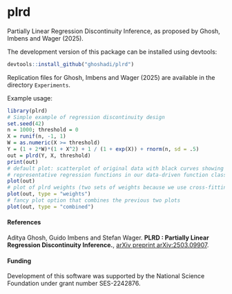 # plrd
Partially Linear Regression Discontinuity Inference, as proposed by Ghosh, Imbens and Wager (2025).

The development version of this package can be installed using devtools:

```R
devtools::install_github("ghoshadi/plrd")
```
Replication files for Ghosh, Imbens and Wager (2025) are available in
the directory `Experiments`.

Example usage:

```R
library(plrd)
# Simple example of regression discontinuity design
set.seed(42)
n = 1000; threshold = 0
X = runif(n, -1, 1)
W = as.numeric(X >= threshold)
Y = (1 + 2*W)*(1 + X^2) + 1 / (1 + exp(X)) + rnorm(n, sd = .5)
out = plrd(Y, X, threshold)
print(out)
# default plot: scatterplot of original data with black curves showing 
# representative regression functions in our data-driven function class
plot(out)
# plot of plrd weights (two sets of weights because we use cross-fitting)
plot(out, type = "weights")
# fancy plot option that combines the previous two plots
plot(out, type = "combined")
```

#### References
Aditya Ghosh, Guido Imbens and Stefan Wager.
<b>PLRD : Partially Linear Regression Discontinuity Inference.</b>, [arXiv preprint arXiv:2503.09907](https://arxiv.org/abs/2503.09907).


#### Funding
Development of this software was supported by the National Science Foundation under grant number SES-2242876.
